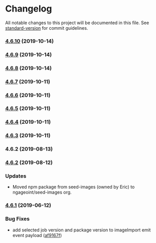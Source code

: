 # Changelog

All notable changes to this project will be documented in this file. See [standard-version](https://github.com/conventional-changelog/standard-version) for commit guidelines.

### [4.6.10](https://github.com/ngageoint/seed-images/compare/v4.6.9...v4.6.10) (2019-10-14)



### [4.6.9](https://github.com/ngageoint/seed-images/compare/v4.6.8...v4.6.9) (2019-10-14)



### [4.6.8](https://github.com/ngageoint/seed-images/compare/v4.6.7...v4.6.8) (2019-10-14)



### [4.6.7](https://github.com/ngageoint/seed-images/compare/v4.6.6...v4.6.7) (2019-10-11)



### [4.6.6](https://github.com/ngageoint/seed-images/compare/v4.6.5...v4.6.6) (2019-10-11)



### [4.6.5](https://github.com/ngageoint/seed-images/compare/v4.6.4...v4.6.5) (2019-10-11)



### [4.6.4](https://github.com/ngageoint/seed-images/compare/v4.6.3...v4.6.4) (2019-10-11)



### [4.6.3](https://github.com/ngageoint/seed-images/compare/v4.6.1...v4.6.3) (2019-10-11)



### 4.6.2 (2019-08-13)



### [4.6.2](https://github.com/ngageoint/seed-images/compare/v4.6.0...v4.6.1) (2019-08-12)

### Updates

* Moved npm package from seed-images (owned by Eric) to ngageoint/seed-images org.

### [4.6.1](https://github.com/ngageoint/seed-images/compare/v4.6.0...v4.6.1) (2019-06-12)


### Bug Fixes

* add selected job version and package version to imageImport emit event payload ([af9167f](https://github.com/ngageoint/seed-images/commit/af9167f))
